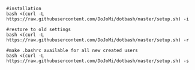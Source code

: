 	
	#installation	
	bash <(curl -L https://raw.githubusercontent.com/DoJoMi/dotbash/master/setup.sh) -i
	
	#restore to old settings	
	bash <(curl -L https://raw.githubusercontent.com/DoJoMi/dotbash/master/setup.sh) -r
	
	#make .bashrc available for all new created users
	bash <(curl -L https://raw.githubusercontent.com/DoJoMi/dotbash/master/setup.sh) -s
